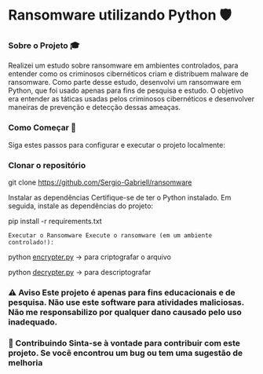# Ransomware utilizando Python 🛡️
### Sobre o Projeto 🎓

Realizei um estudo sobre ransomware em ambientes controlados, para entender como os criminosos cibernéticos criam e distribuem malware de ransomware. Como parte desse estudo, desenvolvi um ransomware em Python, que foi usado apenas para fins de pesquisa e estudo. O objetivo era entender as táticas usadas pelos criminosos cibernéticos e desenvolver maneiras de prevenção e detecção dessas ameaças.

### Como Começar 🚀

Siga estes passos para configurar e executar o projeto localmente:

### Clonar o repositório 

git clone https://github.com/Sergio-Gabriell/ransomware

Instalar as dependências Certifique-se de ter o Python instalado. Em seguida, instale as dependências do projeto:

pip install -r requirements.txt

    Executar o Ransomware Execute o ransomware (em um ambiente controlado!):

python [encrypter.py](https://github.com/Sergio-Gabriell/ransomware/blob/master/encrypter.py) -> para criptografar o arquivo

python [decrypter.py](https://github.com/Sergio-Gabriell/ransomware/blob/master/decrypter.py) -> para descriptografar 

### ⚠️ Aviso Este projeto é apenas para fins educacionais e de pesquisa. Não use este software para atividades maliciosas. Não me responsabilizo por qualquer dano causado pelo uso inadequado.

### 🤝 Contribuindo Sinta-se à vontade para contribuir com este projeto. Se você encontrou um bug ou tem uma sugestão de melhoria
